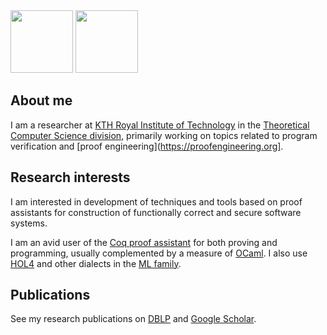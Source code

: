 <img class="profile" width="100" height="100" src="https://avatars0.githubusercontent.com/u/23535058?s=100&v=4">
<img class="profile" width="100" height="100" src="https://avatars3.githubusercontent.com/u/28442324?s=100&v=4">

## About me

 I am a researcher at [KTH Royal Institute of Technology](http://www.kth.se) in the [Theoretical Computer Science division](https://www.kth.se/tcs), primarily working on topics related to program verification and [proof engineering](https://proofengineering.org].

## Research interests

I am interested in development of techniques and tools based on proof assistants for construction of functionally correct and secure software systems.

I am an avid user of the [Coq proof assistant](https://coq.inria.fr) for both proving and programming, usually complemented by a measure of [OCaml](https://ocaml.org). I also use [HOL4](https://hol-theorem-prover.org) and other dialects in the [ML family](http://sml-family.org).

## Publications

See my research publications on [DBLP](https://dblp.org/pers/hd/p/Palmskog:Karl) and [Google Scholar](https://scholar.google.com/citations?user=myVdnacAAAAJ).
